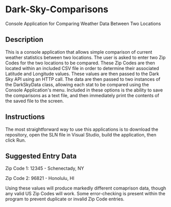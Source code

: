 # Dark-Sky-Comparisons
Console Application for Comparing Weather Data Between Two Locations

## Description

This is a console application that allows simple comparison of current weather statistics between two locations.
The user is asked to enter two Zip Codes for the two locations to be compared.  These Zip Codes are then located
within an included CSV file in order to determine their associated Latitude and Longitude values.  These values are
then passed to the Dark Sky API using an HTTP call.  The data are then passed to two instances of the DarkSkyData class,
allowing each stat to be compared using the Console Application's menu.  Included in these options is the ability to
save the comparisons as a text file, and then immediately print the contents of the saved file to the screen.

## Instructions

The most straightforward way to use this applications is to download the repository, open the SLN file in Visual Studio,
build the application, then click Run.

## Suggested Entry Data

Zip Code 1: 12345 - Schenectady, NY

Zip Code 2: 96821 - Honolulu, HI

Using these values will produce markedly different comaprison data, though any valid US Zip Codes will work.  Some
error-checking is present within the program to prevent duplicate or invalid Zip Code entries.
